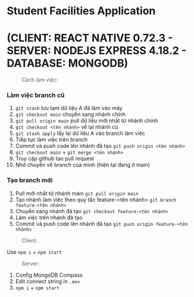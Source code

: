 # Student Facilities Application

# (CLIENT: REACT NATIVE 0.72.3 - SERVER: NODEJS EXPRESS 4.18.2 - DATABASE: MONGODB)

> Cách làm việc:

### Làm việc branch cũ
1. `git stash` lưu tạm dữ liệu A đã làm vào máy
2. `git checkout main` chuyển sang nhánh chính
3. `git pull origin main` pull dữ liệu mới nhất từ nhánh chính
4. `git checkout <tên nhánh>` về lại nhánh cũ
5. `git stash apply` lấy lại dữ liệu A vào branch làm việc
6. Tiếp tục làm việc trên branch
7. Commit và push code lên nhánh đã tạo `git push origin <tên nhánh>`
8. `git checkout main` + `git merge <tên nhánh>` 
9. Truy cập github tạo pull request
10. Nhớ chuyển về branch của mình (hiện tại đang ở main)

### Tạo branch mới
1. Pull mới nhất từ nhánh main `git pull origin main`
2. Tạo nhánh làm việc theo quy tắc feature-<tên nhánh> `git branch feature-<tên nhánh>`
3. Chuyển sang nhánh đã tạo `git checkout feature-<tên nhánh>`
4. Làm việc trên nhánh đã tạo
5. Commit và push code lên nhánh đã tạo `git push origin feature-<tên nhánh>`

> Client:

Use `npm i` + `npm start`

> Server:

1. Config MongoDB Compass
2. Edit connect string in `.env`
3. `npm i` + `npm start`
